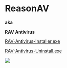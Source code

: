 # ReasonAV

**aka**

**RAV Antivirus**

[RAV-Antivirus-Installer.exe](https://github.com/windows64/ReasonAV/releases/download/ReasonAV-Download/RAV-Antivirus-installer.exe)

[RAV-Antivirus-Uninstall.exe](https://github.com/windows64/ReasonAV/releases/download/ReasonAV-RemoveTool/Uninstall.exe)

![](https://www.reasonsecurity.com/assets/393f8dd2.webp)
